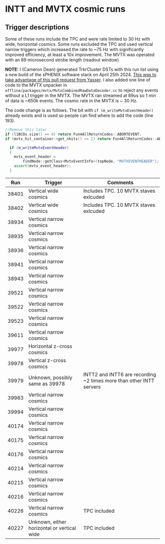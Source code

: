 # INTT and MVTX cosmic runs

## Trigger descriptions

Some of these runs include the TPC and were rate limited to 30 Hz with wide, horizontal cosmics. Some runs excluded the TPC and used vertical narrow triggers which increased the rate to ~75 Hz with significantly improved efficiency, at least a 10x improvement. The MVTX was operated with an 89 microsecond strobe length (readout window)

__NOTE:__ I (Cameron Dean) generated TrkrCluster DSTs with this run list using a _new_ build of the sPHENIX software stack on April 25th 2024. [This was to take advantage of this pull request from Yasser](https://github.com/sPHENIX-Collaboration/coresoftware/pull/2654). I also added one line of code to the MVTX unpacker in ```offline/packages/mvtx/MvtxCombinedRawDataDecoder.cc``` to reject any events without a L1 trigger in the MVTX. The MVTX ran streamed at 89us so 1 min of data is ~650k events. The cosmic rate in the MVTX is ~ 30 Hz.

The code change is as follows. The bit with ```if (m_writeMvtxEventHeader)``` already exists and is used so people can find where to add the code (line 193).

```c++
//Remove this later
if (l1BCOs.size() == 0) return Fun4AllReturnCodes::ABORTEVENT;
if (mvtx_hit_container->get_nhits() <= 2) return Fun4AllReturnCodes::ABORTEVENT;

  if (m_writeMvtxEventHeader)
  {
    mvtx_event_header =
        findNode::getClass<MvtxEventInfo>(topNode, "MVTXEVENTHEADER");
    assert(mvtx_event_header);
  }
```

| Run   | Trigger                                           |  Comments                          |
|-------|---------------------------------------------------|------------------------------------|
| 38401 | Vertical wide cosmics | Includes TPC. 10 MVTX staves exlcuded |
| 38402 | Vertical wide cosmics | Includes TPC. 10 MVTX staves exlcuded |
| 38934 | Vertical narrow cosmics | |
| 38935 | Vertical narrow cosmics | | 
| 38936 | Vertical narrow cosmics | |
| 38941 | Vertical narrow cosmics | |
| 38943 | Vertical narrow cosmics | |
| 39521 | Vertical narrow cosmics | | 
| 39522 | Vertical narrow cosmics | |
| 39523 | Vertical narrow cosmics | |
| 39611 | Vertical narrow cosmics | |
| 39977 | Horizontal z-cross cosmics | | 
| 39978 | Vertical z-cross cosmics | | 
| 39979 | Unknown, possibly same as 39978 | INTT2 and INTT6 are recording ~2 times more than other INTT servers | 
| 39983 | Vertical narrow cosmics | | 
| 39994 | Vertical narrow cosmics | | 
| 40174 | Vertical narrow cosmics | | 
| 40175 | Vertical narrow cosmics | |
| 40176 | Vertical narrow cosmics | | 
| 40214 | Vertical narrow cosmics | | 
| 40215 | Vertical narrow cosmics | | 
| 40216 | Vertical narrow cosmics | | 
| 40226 | Vertical narrow cosmics | TPC included | 
| 40227 | Unknown, either horizontal or vertical wide | TPC included | 

